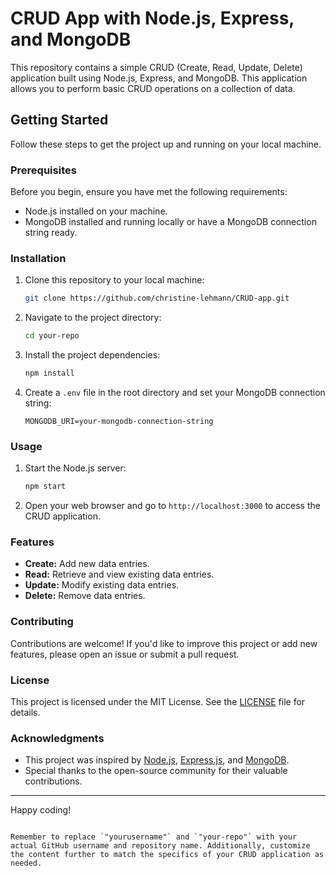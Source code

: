 # CRUD App with Node.js, Express, and MongoDB

This repository contains a simple CRUD (Create, Read, Update, Delete) application built using Node.js, Express, and MongoDB. This application allows you to perform basic CRUD operations on a collection of data.

## Getting Started

Follow these steps to get the project up and running on your local machine.

### Prerequisites

Before you begin, ensure you have met the following requirements:

- Node.js installed on your machine.
- MongoDB installed and running locally or have a MongoDB connection string ready.

### Installation

1. Clone this repository to your local machine:

   ```bash
   git clone https://github.com/christine-lehmann/CRUD-app.git
   ```

2. Navigate to the project directory:

   ```bash
   cd your-repo
   ```

3. Install the project dependencies:

   ```bash
   npm install
   ```

4. Create a `.env` file in the root directory and set your MongoDB connection string:

   ```
   MONGODB_URI=your-mongodb-connection-string
   ```

### Usage

1. Start the Node.js server:

   ```bash
   npm start
   ```

2. Open your web browser and go to `http://localhost:3000` to access the CRUD application.

### Features

- **Create:** Add new data entries.
- **Read:** Retrieve and view existing data entries.
- **Update:** Modify existing data entries.
- **Delete:** Remove data entries.

### Contributing

Contributions are welcome! If you'd like to improve this project or add new features, please open an issue or submit a pull request.

### License

This project is licensed under the MIT License. See the [LICENSE](LICENSE) file for details.

### Acknowledgments

- This project was inspired by [Node.js](https://nodejs.org/), [Express.js](https://expressjs.com/), and [MongoDB](https://www.mongodb.com/).
- Special thanks to the open-source community for their valuable contributions.

---

Happy coding!
```

Remember to replace `"yourusername"` and `"your-repo"` with your actual GitHub username and repository name. Additionally, customize the content further to match the specifics of your CRUD application as needed.
